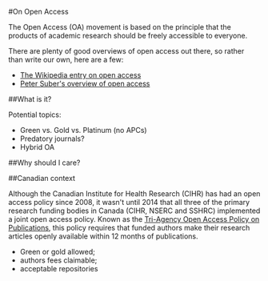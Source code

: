 #On Open Access

The Open Access (OA) movement is based on the principle that the products of academic research should be freely accessible to everyone. 

There are plenty of good overviews of open access out there, so rather than write our own, here are a few:

- [The Wikipedia entry on open access](https://en.wikipedia.org/wiki/Open_access)
- [Peter Suber's overview of open access](http://legacy.earlham.edu/~peters/fos/overview.htm)

##What is it?

Potential topics:

 - Green vs. Gold vs. Platinum (no APCs)
 - Predatory journals?
 - Hybrid OA

##Why should I care? 

##Canadian context

Although the Canadian Institute for Health Research (CIHR) has had an open access policy since 2008, it wasn't until 2014 that all three of the primary research funding bodies in Canada (CIHR, NSERC and SSHRC) implemented a joint open access policy. Known as the [Tri-Agency Open Access Policy on Publications](http://www.science.gc.ca/default.asp?lang=En&n=F6765465-1), this policy requires that funded authors make their research articles openly available within 12 months of publications.

- Green or gold allowed;
- authors fees claimable;
- acceptable repositories 

